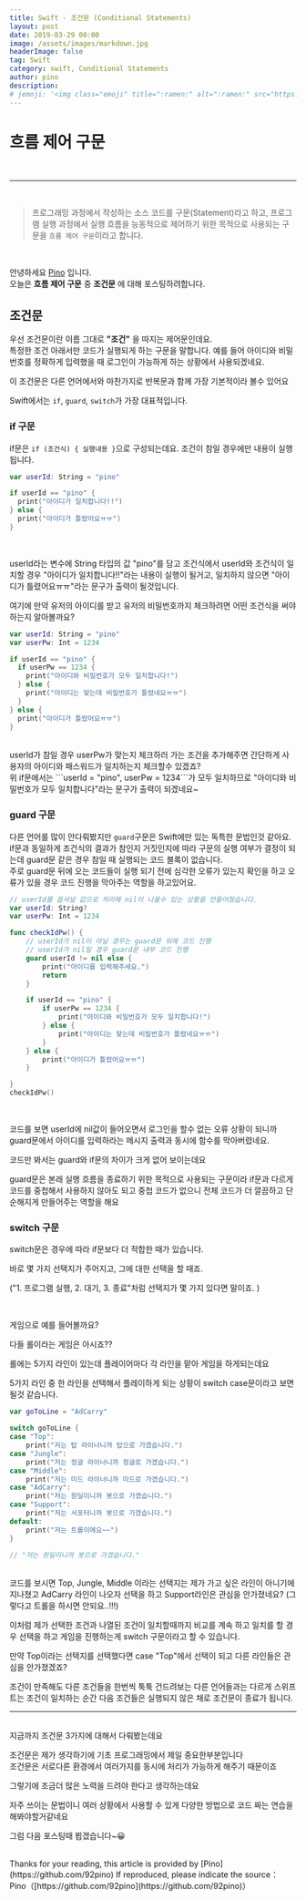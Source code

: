 ```yaml
---
title: Swift - 조건문 (Conditional Statements)
layout: post
date: 2019-03-29 00:00
image: /assets/images/markdown.jpg
headerImage: false
tag: Swift
category: swift, Conditional Statements
author: pino
description:
# jemoji: '<img class="emoji" title=":ramen:" alt=":ramen:" src="https://assets.github.com/images/icons/emoji/unicode/1f35c.png" height="20" width="20" align="absmiddle">'
---
```


# 흐름 제어 구문

<br>

<hr>

<br>



> 프로그래밍 과정에서 작성하는 소스 코드를 구문(Statement)라고 하고, 프로그램 실행 과정에서 실행 흐름을 능동적으로 제어하기 위한 목적으로 사용되는 구문을 `흐름 제어 구문`이라고 합니다.

<br>

안녕하세요 [Pino](https://92pino.github.io) 입니다.<br>
오늘은 __흐름 제어 구문__ 중 __조건문__ 에 대해 포스팅하려합니다.

## 조건문

우선 조건문이란 이름 그대로 __"조건"__ 을 따지는 제어문인데요.<br>특정한 조건 아래서만 코드가 실행되게 하는 구문을 말합니다.
예를 들어 아이디와 비밀번호를 정확하게 입력했을 때 로그인이 가능하게 하는 상황에서 사용되겠네요.


이 조건문은 다른 언어에서와 마찬가지로 반복문과 함께 가장 기본적이라 볼수 있어요

Swift에서는 ```if```, ```guard```, ```switch```가 가장 대표적입니다.

### if 구문

if문은 ```if (조건식) { 실행내용 }```으로 구성되는데요. 조건이 참일 경우에만 내용이 실행됩니다.

```swift
var userId: String = "pino"

if userId == "pino" {
  print("아이디가 일치합니다!!")
} else {
  print("아이디가 틀렸어요ㅠㅠ")
}
```
<br>

userId라는 변수에 String 타입의 값 "pino"를 담고 조건식에서 userId와 조건식이 일치할 경우 "아이디가 일치합니다!!"라는 내용이 실행이 될거고, 일치하지 않으면 "아이디가 틀렸어요ㅠㅠ"라는 문구가 출력이 될것입니다.

여기에 만약 유저의 아이디를 받고 유저의 비밀번호까지 체크하려면 어떤 조건식을 써야하는지 알아볼까요?

```swift
var userId: String = "pino"
var userPw: Int = 1234

if userId == "pino" {
  if userPw == 1234 {
    print("아이디와 비밀번호가 모두 일치합니다!")
  } else {
    print("아이디는 맞는데 비밀번호가 틀렸네요ㅠㅠ")
  }
} else {
  print("아이디가 틀렸어요ㅠㅠ")
}
```
<br>
userId가 참일 경우 userPw가 맞는지 체크하러 가는 조건을 추가해주면 간단하게 사용자의 아이디와 패스워드가 일치하는지 체크할수 있겠죠?<br>
위 if문에서는 ```userId = "pino", userPw = 1234```가 모두 일치하므로 "아이디와 비밀번호가 모두 일치합니다"라는 문구가 출력이 되겠네요~

### guard 구문

다른 언어를 많이 안다뤄봤지만 ```guard```구문은 Swift에만 있는 독특한 문법인것 같아요.<br>
if문과 동일하게 조건식의 결과가 참인지 거짓인지에 따라 구문의 실행 여부가 결정이 되는데 guard문 같은 경우 참일 때 실행되는 코드 블록이 없습니다.<br>
주로 guard문 뒤에 오는 코드들이 실행 되기 전에 심각한 오류가 있는지 확인을 하고 오류가 있을 경우 코드 진행을 막아주는 역할을 하고있어요.<br>

```swift
// userId를 옵셔널 값으로 처리해 nil이 나올수 있는 상황을 만들어줬습니다.
var userId: String?
var userPw: Int = 1234

func checkIdPw() {
    // userId가 nil이 아닐 경우는 guard문 뒤에 코드 진행
    // userId가 nil일 경우 guard문 내부 코드 진행
    guard userId != nil else {
        print("아이디를 입력해주세요.")
        return
    }

    if userId == "pino" {
        if userPw == 1234 {
            print("아이디와 비밀번호가 모두 일치합니다!")
        } else {
            print("아이디는 맞는데 비밀번호가 틀렸네요ㅠㅠ")
        }
    } else {
        print("아이디가 틀렸어요ㅠㅠ")
    }

}
checkIdPw()
```
<br>

코드를 보면 userId에 nil값이 들어오면서 로그인을 할수 없는 오류 상황이 되니까 guard문에서 아이디를 입력하라는 메시지 출력과 동시에 함수를 막아버렸네요.<br>

코드만 봐서는 guard와 if문의 차이가 크게 없어 보이는데요<br>


guard문은 본래 실행 흐름을 종료하기 위한 목적으로 사용되는 구문이라 if문과 다르게 코드를 중첩해서 사용하지 않아도 되고 중첩 코드가 없으니 전체 코드가 더 깔끔하고 단순해지게 만들어주는 역할을 해요

### switch 구문

switch문은 경우에 따라 if문보다 더 적합한 때가 있습니다.

바로 몇 가지 선택지가 주어지고, 그에 대한 선택을 할 때죠.

("1. 프로그램 실행, 2. 대기, 3. 종료"처럼 선택지가 몇 가지 있다면 말이죠. )


<br>


게임으로 예를 들어볼까요?

다들 롤이라는 게임은 아시죠??

롤에는 5가지 라인이 있는데 플레이어마다 각 라인을 맡아 게임을 하게되는데요

5가지 라인 중 한 라인을 선택해서 플레이하게 되는 상황이 switch case문이라고 보면 될것 같습니다.

```swift
var goToLine = "AdCarry"

switch goToLine {
case "Top":
    print("저는 탑 라이너니까 탑으로 가겠습니다.")
case "Jungle":
    print("저는 정글 라이너니까 정글로 가겠습니다.")
case "Middle":
    print("저는 미드 라이너니까 미드로 가겠습니다.")
case "AdCarry":
    print("저는 원딜이니까 봇으로 가겠습니다.")
case "Support":
    print("저는 서포터니까 봇으로 가겠습니다.")
default:
    print("저는 트롤이에요~~")
}

// "저는 원딜이니까 봇으로 가겠습니다."
```
<br>
코드를 보시면 Top, Jungle, Middle 이라는 선택지는 제가 가고 싶은 라인이 아니기에 지나쳤고 AdCarry 라인이 나오자 선택을 하고 Support라인은 관심을 안가졌네요? (그렇다고 트롤을 하시면 안되요..!!!)

이처럼 제가 선택한 조건과 나열된 조건이 일치할때까지 비교를 계속 하고 일치를 할 경우 선택을 하고 게임을 진행하는게 switch 구문이라고 할 수 있습니다.

만약 Top이라는 선택지를 선택했다면 case "Top"에서 선택이 되고 다른 라인들은 관심을 안가졌겠죠?

조건이 만족해도 다른 조건들을 한번씩 툭툭 건드려보는 다른 언어들과는 다르게 스위프트는 조건이 일치하는 순간 다음 조건들은 실행되지 않은 채로 조건문이 종료가 됩니다.

---
<br>
지금까지 조건문 3가지에 대해서 다뤄봤는데요

조건문은 제가 생각하기에 기초 프로그래밍에서 제일 중요한부분입니다<br>
조건문은 서로다른 환경에서 여러가지를 동시에 처리가 가능하게 해주기 때문이죠

그렇기에 조금더 많은 노력을 드려야 한다고 생각하는데요

자주 쓰이는 문법이니 여러 상황에서 사용할 수 있게 다양한 방법으로 코드 짜는 연습을 해봐야할거같네요

그럼 다음 포스팅때 뵙겠습니다~😀






<br>
Thanks for your reading, this article is provided by [Pino](https://github.com/92pino) If reproduced,
please indicate the source：
Pino（[https://github.com/92pino](https://github.com/92pino)）
